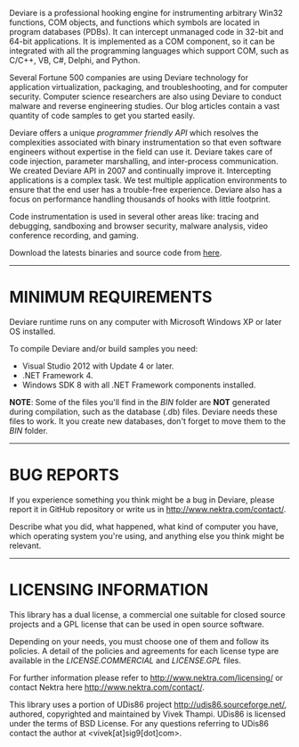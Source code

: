 Deviare is a professional hooking engine for instrumenting arbitrary Win32
functions, COM objects, and functions which symbols are located in program
databases (PDBs). It can intercept unmanaged code in 32-bit and 64-bit
applications. It is implemented as a COM component, so it can be integrated
with all the programming languages which support COM, such as C/C++, VB, C#,
Delphi, and Python.

Several Fortune 500 companies are using Deviare technology for application
virtualization, packaging, and troubleshooting, and for computer security.
Computer science researchers are also using Deviare to conduct malware and
reverse engineering studies. Our blog articles contain a vast quantity of
code samples to get you started easily.

Deviare offers a unique *programmer friendly API* which resolves the
complexities associated with binary instrumentation so that even software
engineers without expertise in the field can use it. Deviare takes care of
code injection, parameter marshalling, and inter-process communication. We
created Deviare API in 2007 and continually improve it. Intercepting
applications is a complex task. We test multiple application environments to
ensure that the end user has a trouble-free experience. Deviare also has a
focus on performance handling thousands of hooks with little footprint.

Code instrumentation is used in several other areas like: tracing and
debugging, sandboxing and browser security, malware analysis, video
conference recording, and gaming.

Download the latests binaries and source code from
[here](https://github.com/nektra/Deviare2/releases).


----------------------
# MINIMUM REQUIREMENTS

Deviare runtime runs on any computer with Microsoft Windows XP or later OS
installed.

To compile Deviare and/or build samples you need:

- Visual Studio 2012 with Update 4 or later.
- .NET Framework 4.
- Windows SDK 8 with all .NET Framework components installed.


**NOTE**: Some of the files you'll find in the *BIN* folder are **NOT**
generated during compilation, such as the database (.db) files. Deviare
needs these files to work. It you create new databases, don't forget to
move them to the *BIN* folder.


-------------
# BUG REPORTS

If you experience something you think might be a bug in Deviare, please
report it in GitHub repository or write us in <http://www.nektra.com/contact/>.

Describe what you did, what happened, what kind of computer you have,
which operating system you're using, and anything else you think might
be relevant.


-----------------------
# LICENSING INFORMATION

This library has a dual license, a commercial one suitable for closed source
projects and a GPL license that can be used in open source software.

Depending on your needs, you must choose one of them and follow its policies.
A detail of the policies and agreements for each license type are available in
the *LICENSE.COMMERCIAL* and *LICENSE.GPL* files.

For further information please refer to <http://www.nektra.com/licensing/> or
contact Nektra here <http://www.nektra.com/contact/>.

This library uses a portion of UDis86 project <http://udis86.sourceforge.net/>,
authored, copyrighted and maintained by Vivek Thampi. UDis86 is licensed under
the terms of BSD License. For any questions referring to UDis86 contact the
author at <vivek[at]sig9[dot]com>.
